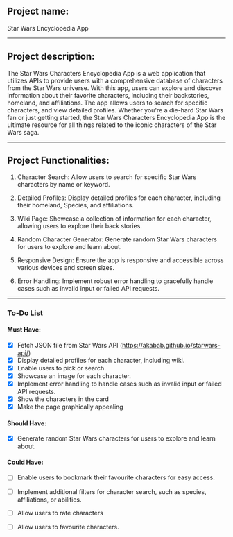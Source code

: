 ## Project name:
Star Wars Encyclopedia App
___
## Project description:
The Star Wars Characters Encyclopedia App is a web application that utilizes APIs to provide users with a comprehensive database of characters from the Star Wars universe. With this app, users can explore and discover information about their favorite characters, including their backstories, homeland, and affiliations. The app allows users to search for specific characters, and view detailed profiles. Whether you're a die-hard Star Wars fan or just getting started, the Star Wars Characters Encyclopedia App is the ultimate resource for all things related to the iconic characters of the Star Wars saga.
___
## Project Functionalities:

1. Character Search: Allow users to search for specific Star Wars characters by name or keyword.

2. Detailed Profiles: Display detailed profiles for each character, including their homeland, Species, and affiliations.

3. Wiki Page: Showcase a collection of information for each character, allowing users to explore their back stories.

4. Random Character Generator: Generate random Star Wars characters for users to explore and learn about.

5. Responsive Design: Ensure the app is responsive and accessible across various devices and screen sizes.

6. Error Handling: Implement robust error handling to gracefully handle cases such as invalid input or failed API requests.

___
### To-Do List

#### Must Have:

- [x] Fetch JSON file from Star Wars API (https://akabab.github.io/starwars-api/)
- [x] Display detailed profiles for each character, including wiki.
- [x] Enable users to pick or search.
- [x] Showcase an image for each character.
- [x] Implement error handling to handle cases such as invalid input or failed API requests.
- [x] Show the characters in the card
- [x] Make the page graphically appealing

#### Should Have:

- [x] Generate random Star Wars characters for users to explore and learn about.

#### Could Have:
- [ ] Enable users to bookmark their favourite characters for easy access.
- [ ] Implement additional filters for character search, such as species, affiliations, or abilities.
- [ ] Allow users to rate characters
- [ ] Allow users to favourite characters.



